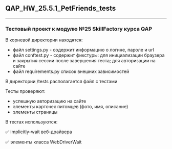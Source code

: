 ## QAP_HW_25.5.1_PetFriends_tests
___
### Тестовый проект к модулю №25 SkillFactory курса QAP

В корневой директории находятся:
* файл settings.py - содержит информацию о логине, пароле и url
* файл conftest.py - содержит фикстуры: для инициализации браузера и закрытия сессии после завершения теста; для авторизации на сайте
* файл requirements.py список внешних зависимостей

В директории /tests располагается файл с тестами

Тесты проверяют:
* успешную авторизацию на сайте
* элементы карточек питомцев (фото, имя, описание)
* элементы страницы

В тестах используются:

✅ implicitly-wait веб-драйвера

✅ элементы класса WebDriverWait
